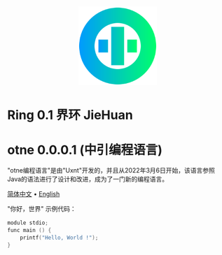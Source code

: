 <div align="center">
<a href="#">
<h1><img src="resources/otne.svg" alt="Logo" width="180" height="180"></h1>
</a>
</div>

# Ring 0.1 界环 JieHuan

# otne 0.0.0.1 (中引编程语言)

"otne编程语言"是由"Uxnt"开发的，并且从2022年3月6日开始，该语言参照Java的语法进行了设计和改进，成为了一门新的编程语言。

[简体中文](README.md) • [English](resources/README.en.md)  

"你好，世界" 示例代码：
```kt
module stdio;
func main () {
    printf("Hello, World !");
}
```

